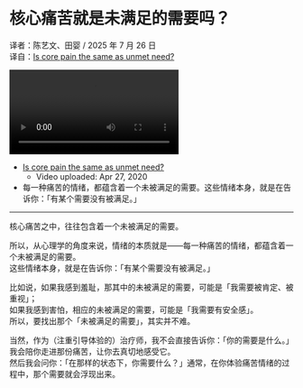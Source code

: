 # 核心痛苦就是未满足的需要吗？
译者：陈艺文、田婴 / 2025 年 7 月 26 日  
译自：[Is core pain the same as unmet need?](https://youtu.be/BqshniPymrQ)  

<div class="video-wrapper"><video src="/assets/files/core_pain_need.mp4" controls playsinline></video></div>

- [Is core pain the same as unmet need?](https://youtu.be/BqshniPymrQ)
  - Video uploaded: Apr 27, 2020
- 每一种痛苦的情绪，都蕴含着一个未被满足的需要。这些情绪本身，就是在告诉你：「有某个需要没有被满足。」

---

核心痛苦之中，往往包含着一个未被满足的需要。

所以，从心理学的角度来说，情绪的本质就是——每一种痛苦的情绪，都蕴含着一个未被满足的需要。  
这些情绪本身，就是在告诉你：「有某个需要没有被满足。」

比如说，如果我感到羞耻，那其中的未被满足的需要，可能是「我需要被肯定、被重视」；  
如果我感到害怕，相应的未被满足的需要，可能是「我需要有安全感」。  
所以，要找出那个「未被满足的需要」，其实并不难。

当然，作为（注重引导体验的）治疗师，我不会直接告诉你：「你的需要是什么。」  
我会陪你走进那份痛苦，让你去真切地感受它。  
然后我会问你：「在那样的状态下，你需要什么？」通常，在你体验痛苦情绪的过程中，那个需要就会浮现出来。

